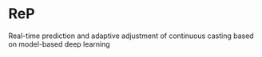 # ReP
Real-time prediction and adaptive adjustment of continuous casting based on model-based deep learning

